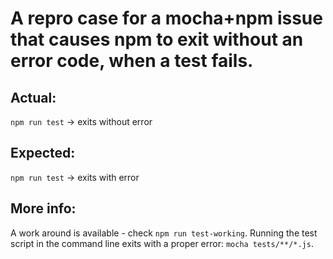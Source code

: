 # A repro case for a mocha+npm issue that causes npm to exit without an error code, when a test fails. 

## Actual: 
`npm run test` -> exits without error

## Expected:
`npm run test` -> exits with error

## More info:
A work around is available - check `npm run test-working`. Running the test script in the command line exits with a proper error: `mocha tests/**/*.js`.
